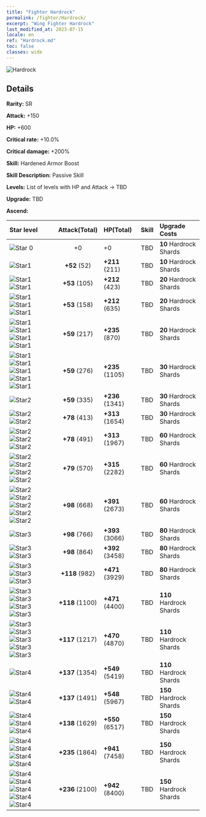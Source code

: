 ```yaml
---
title: "Fighter Hardrock"
permalink: /fighter/Hardrock/
excerpt: "Wing Fighter Hardrock"
last_modified_at: 2023-07-15
locale: en
ref: "Hardrock.md"
toc: false
classes: wide
---
```



 ![Hardrock](/images/ship/fj_img20.png)

## Details

 **Rarity:** SR 

 **Attack:** +150

 **HP:** +600

 **Critical rate:** +10.0%

 **Critical damage:** +200%

 **Skill:** Hardened Armor Boost

 **Skill Description:**  Passive Skill

 **Levels:**  List of levels with HP and Attack -> TBD

 **Upgrade:**  TBD

 **Ascend:**  

  |  Star level | Attack(Total) | HP(Total) |  Skill | Upgrade Costs |
  |:------|:----:|:------|:-------:|:-------------------|
  | ![Star 0](/images/s0.png)  | +0  | +0  | TBD  | **10** Hardrock Shards |
  | ![Star1](/images/s1.png)  | **+52** (52)  | **+211** (211)  | TBD  | **10** Hardrock Shards |
  | ![Star1](/images/s1.png)![Star1](/images/s1.png)  | **+53** (105)  | **+212** (423)  | TBD  | **20** Hardrock Shards |
  | ![Star1](/images/s1.png)![Star1](/images/s1.png)![Star1](/images/s1.png)  | **+53** (158)  | **+212** (635)  | TBD  | **20** Hardrock Shards |
  | ![Star1](/images/s1.png)![Star1](/images/s1.png)![Star1](/images/s1.png)![Star1](/images/s1.png)  | **+59** (217)  | **+235** (870)  | TBD  | **20** Hardrock Shards |
  | ![Star1](/images/s1.png)![Star1](/images/s1.png)![Star1](/images/s1.png)![Star1](/images/s1.png)![Star1](/images/s1.png)  | **+59** (276)  | **+235** (1105)  | TBD  | **30** Hardrock Shards |
  | ![Star2](/images/s2.png)  | **+59** (335)  | **+236** (1341)  | TBD  | **30** Hardrock Shards |
  | ![Star2](/images/s2.png)![Star2](/images/s2.png)  | **+78** (413)  | **+313** (1654)  | TBD  | **30** Hardrock Shards |
  | ![Star2](/images/s2.png)![Star2](/images/s2.png)![Star2](/images/s2.png)  | **+78** (491)  | **+313** (1967)  | TBD  | **60** Hardrock Shards |
  | ![Star2](/images/s2.png)![Star2](/images/s2.png)![Star2](/images/s2.png)![Star2](/images/s2.png)  | **+79** (570)  | **+315** (2282)  | TBD  | **60** Hardrock Shards |
  | ![Star2](/images/s2.png)![Star2](/images/s2.png)![Star2](/images/s2.png)![Star2](/images/s2.png)![Star2](/images/s2.png)  | **+98** (668)  | **+391** (2673)  | TBD  | **60** Hardrock Shards |
  | ![Star3](/images/s3.png)  | **+98** (766)  | **+393** (3066)  | TBD  | **80** Hardrock Shards |
  | ![Star3](/images/s3.png)![Star3](/images/s3.png)  | **+98** (864)  | **+392** (3458)  | TBD  | **80** Hardrock Shards |
  | ![Star3](/images/s3.png)![Star3](/images/s3.png)![Star3](/images/s3.png)  | **+118** (982)  | **+471** (3929)  | TBD  | **80** Hardrock Shards |
  | ![Star3](/images/s3.png)![Star3](/images/s3.png)![Star3](/images/s3.png)![Star3](/images/s3.png)  | **+118** (1100)  | **+471** (4400)  | TBD  | **110** Hardrock Shards |
  | ![Star3](/images/s3.png)![Star3](/images/s3.png)![Star3](/images/s3.png)![Star3](/images/s3.png)![Star3](/images/s3.png)  | **+117** (1217)  | **+470** (4870)  | TBD  | **110** Hardrock Shards |
  | ![Star4](/images/s4.png)  | **+137** (1354)  | **+549** (5419)  | TBD  | **110** Hardrock Shards |
  | ![Star4](/images/s4.png)![Star4](/images/s4.png)  | **+137** (1491)  | **+548** (5967)  | TBD  | **150** Hardrock Shards |
  | ![Star4](/images/s4.png)![Star4](/images/s4.png)![Star4](/images/s4.png)  | **+138** (1629)  | **+550** (6517)  | TBD  | **150** Hardrock Shards |
  | ![Star4](/images/s4.png)![Star4](/images/s4.png)![Star4](/images/s4.png)![Star4](/images/s4.png)  | **+235** (1864)  | **+941** (7458)  | TBD  | **150** Hardrock Shards |
  | ![Star4](/images/s4.png)![Star4](/images/s4.png)![Star4](/images/s4.png)![Star4](/images/s4.png)![Star4](/images/s4.png)  | **+236** (2100)  | **+942** (8400)  | TBD  | **150** Hardrock Shards |


